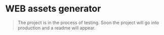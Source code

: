 # WEB assets generator

> The project is in the process of testing. Soon the project will go into production and a readme will appear.

